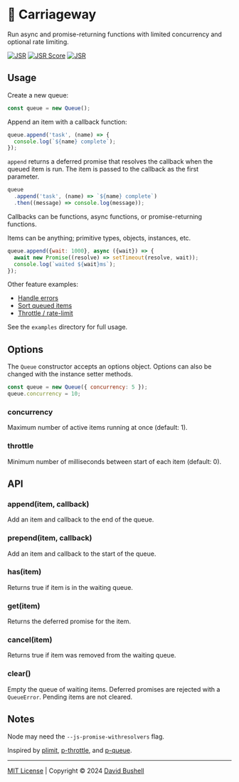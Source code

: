# 🦥 Carriageway

Run async and promise-returning functions with limited concurrency and optional rate limiting.

[![JSR](https://jsr.io/badges/@dbushell/carriageway?labelColor=98e6c8)](https://jsr.io/@dbushell/carriageway) [![JSR Score](https://jsr.io/badges/@dbushell/carriageway/score?labelColor=98e6c8)](https://jsr.io/@dbushell/carriageway) [![JSR](https://jsr.io/badges/@dbushell?labelColor=98e6c8)](https://jsr.io/@dbushell)

## Usage

Create a new queue:

```javascript
const queue = new Queue();
```

Append an item with a callback function:

```javascript
queue.append('task', (name) => {
  console.log(`${name} complete`);
});
```

`append` returns a deferred promise that resolves the callback when the queued item is run. The item is passed to the callback as the first parameter.

```javascript
queue
  .append('task', (name) => `${name} complete`)
  .then((message) => console.log(message));
```

Callbacks can be functions, async functions, or promise-returning functions.

Items can be anything; primitive types, objects, instances, etc.

```javascript
queue.append({wait: 1000}, async ({wait}) => {
  await new Promise((resolve) => setTimeout(resolve, wait));
  console.log(`waited ${wait}ms`);
});
```

Other feature examples:

* [Handle errors](/examples/errors.ts)
* [Sort queued items](/examples/sort.ts)
* [Throttle / rate-limit](/examples/throttle.ts)

See the `examples` directory for full usage.

## Options

The `Queue` constructor accepts an options object. Options can also be changed with the instance setter methods.

```javascript
const queue = new Queue({ concurrency: 5 });
queue.concurrency = 10;
```

### concurrency

Maximum number of active items running at once (default: 1).

### throttle

Minimum number of milliseconds between start of each item (default: 0).

## API

### append(item, callback)

Add an item and callback to the end of the queue.

### prepend(item, callback)

Add an item and callback to the start of the queue.

### has(item)

Returns true if item is in the waiting queue.

### get(item)

Returns the deferred promise for the item.

### cancel(item)

Returns true if item was removed from the waiting queue.

### clear()

Empty the queue of waiting items. Deferred promises are rejected with a `QueueError`. Pending items are not cleared.

## Notes

Node may need the `--js-promise-withresolvers` flag.

Inspired by [plimit](https://github.com/sindresorhus/p-limit), [p-throttle](https://github.com/sindresorhus/p-throttle), and [p-queue](https://github.com/sindresorhus/p-queue).

* * *

[MIT License](/LICENSE) | Copyright © 2024 [David Bushell](https://dbushell.com)
